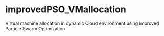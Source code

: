 # improvedPSO_VMallocation
Virtual machine allocation in dynamic Cloud environment using Improved Particle Swarm Optimization

